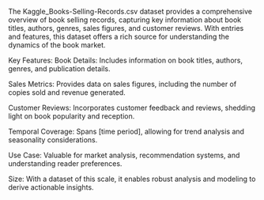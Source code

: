 The Kaggle_Books-Selling-Records.csv dataset provides a comprehensive overview of book selling records, capturing key information about book titles, authors, genres, sales figures, and customer reviews. With entries and features, this dataset offers a rich source for understanding the dynamics of the book market.

Key Features:
Book Details: Includes information on book titles, authors, genres, and publication details.

Sales Metrics: Provides data on sales figures, including the number of copies sold and revenue generated.

Customer Reviews: Incorporates customer feedback and reviews, shedding light on book popularity and reception.

Temporal Coverage: Spans [time period], allowing for trend analysis and seasonality considerations.

Use Case: Valuable for market analysis, recommendation systems, and understanding reader preferences.

Size: With a dataset of this scale, it enables robust analysis and modeling to derive actionable insights.
